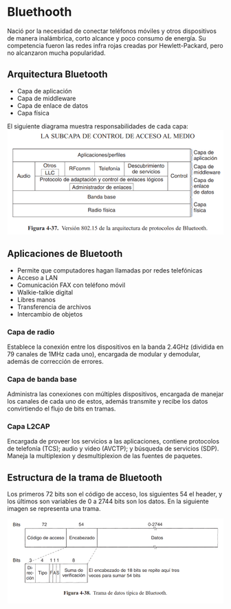 # Bluethooth

Nació por la necesidad de conectar teléfonos móviles y otros dispositivos de manera inalámbrica, corto alcance y poco consumo de energía. Su competencia fueron las redes infra rojas creadas por Hewlett-Packard, pero no alcanzaron mucha popularidad.

## Arquitectura Bluetooth

- Capa de aplicación
- Capa de middleware
- Capa de enlace de datos
- Capa física

El siguiente diagrama muestra responsabilidades de cada capa:
![diagrama1](img/diagrama1.png)

## Aplicaciones de Bluetooth

- Permite que computadores hagan llamadas por redes telefónicas
- Acceso a LAN
- Comunicación FAX con teléfono móvil
- Walkie-talkie digital
- Libres manos
- Transferencia de archivos
- Intercambio de objetos

### Capa de radio

Establece la conexión entre los dispositivos en la banda 2.4GHz (dividida en 79 canales de 1MHz cada uno), encargada de modular y demodular, además de corrección de errores.

### Capa de banda base

Administra las conexiones con múltiples dispositivos, encargada de manejar los canales de cada uno de estos, además transmite y recibe los datos convirtiendo el flujo de bits en tramas.

### Capa L2CAP

Encargada de proveer los servicios a las aplicaciones, contiene protocolos de telefonía (TCS); audio y video (AVCTP); y búsqueda de servicios (SDP). Maneja la multiplexion y desmultiplexion de las fuentes de paquetes.

## Estructura de la trama de Bluetooth

Los primeros 72 bits son el código de acceso, los siguientes 54 el header, y los últimos son variables de 0 a 2744 bits son los datos. En la siguiente imagen se representa una trama.

![diagram2](img/diagrama2.png)
